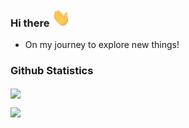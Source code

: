 ### Hi there <img src="https://raw.githubusercontent.com/ptprashanttripathi/ptprashanttripathi/master/hi.gif" width="30px"></h2> 
- On my journey to explore new things!

### Github Statistics
<p align="left">
  <img align="center" width="500" src="https://github-readme-stats.vercel.app/api?username=princ3od&show_icons=true&count_private=true&theme=graywhite"></img>
</p>

![](https://komarev.com/ghpvc/?username=princ3od)
